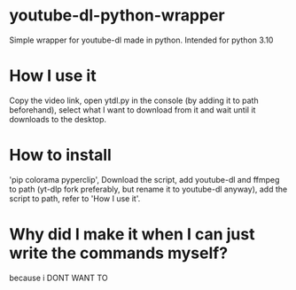# youtube-dl-python-wrapper
 Simple wrapper for youtube-dl made in python. Intended for python 3.10

# How I use it
 Copy the video link, open ytdl.py in the console (by adding it to path beforehand), select what I want to download from it and wait until it downloads to the desktop.

# How to install
 'pip colorama pyperclip', Download the script, add youtube-dl and ffmpeg to path (yt-dlp fork preferably, but rename it to youtube-dl anyway), add the script to path, refer to 'How I use it'.

# Why did I make it when I can just write the commands myself?
 because i DONT WANT TO